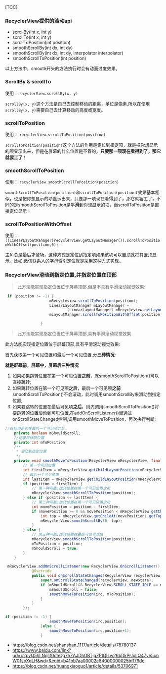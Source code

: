[TOC]

### RecyclerView提供的滚动api

- scrollBy(int x, int y)
- scrollTo(int x, int y)
- scrollToPosition(int position)
- smoothScrollBy(int dx, int dy)
- smoothScrollBy(int dx, int dy, Interpolator interpolator)
- smoothScrollToPosition(int position)

以上方法中，smooth开头的方法执行时会有动画过度效果。



### ScrollBy & scrollTo

使用：`recyclerView.scrollBy(x, y)`

`scrollBy(x, y)`这个方法是自己去控制移动的距离，单位是像素,所以在使用`scrollBy(x, y)`需要自己去计算移动的高度或宽度。



### scrollToPosition

使用： `recyclerView.scrollToPosition(position)`

`scrollToPosition(position)`这个方法的作用是定位到指定项，就是把你想显示的项显示出来，但是在屏幕的什么位置是不管的，**只要那一项现在看得到了，那它就罢工了**！



### smoothScrollToPosition

使用： `recyclerView.smoothScrollToPosition(position)`

`smoothScrollToPosition(position)`和`scrollToPosition(position)`效果基本相似，也是把你想显示的项显示出来，只要那一项现在看得到了，那它就罢工了，不同的是smoothScrollToPosition是**平滑**到你想显示的项，而scrollToPosition是直接定位显示！



### scrollToPositionWithOffset

使用： `((LinearLayoutManager)recyclerView.getLayoutManager()).scrollToPositionWithOffset(position,0);`

主角总是最后才登场，这种方式是定位到指定项如果该项可以置顶就将其置顶显示。比如:微信联系人的字母索引定位就是采用这种方式实现。



### RecyclerView滑动到指定位置,并指定位置在顶部

> 此方法能实现指定位置位于屏幕顶部,但是不具有平滑滚动视觉效果:

```java
 if (position != -1) {
                    mRecycleview.scrollToPosition(position);
                    LinearLayoutManager mLayoutManager =
                            (LinearLayoutManager) mRecycleview.getLayoutManager();
                    mLayoutManager.scrollToPositionWithOffset(position, 0);

                }
```



> 此方法能实现指定位置位于屏幕顶部,具有平滑滚动视觉效果

此方法能实现指定位置位于屏幕顶部,具有平滑滚动视觉效果:



首先获取第一个可见位置和最后一个可见位置,分**三种情况**:

**就是屏幕前，屏幕中，屏幕后三种情况**



1. 如果如果跳转位置在第一个可见位置**之前**，就smoothScrollToPosition()可以直接跳转; 
2. 如果跳转位置在第一个可见项**之后**，最后一个可见项**之前**smoothScrollToPosition()不会滚动，此时调用smoothScrollBy来滑动到指定位置; 
3. 如果要跳转的位置在最后可见项**之后**，则先调用smoothScrollToPosition()将要跳转的位置滚动到可见位置,在addOnScrollListener()里通过onScrollStateChanged控制,调用smoothMoveToPosition，再次执行判断;

```java
//目标项是否在最后一个可见项之后
    private boolean mShouldScroll;
    //记录目标项位置
    private int mToPosition;
    /**
     * 滑动到指定位置
     */
    private void smoothMoveToPosition(RecyclerView mRecyclerView, final int position) {
        // 第一个可见位置
        int firstItem = mRecyclerView.getChildLayoutPosition(mRecyclerView.getChildAt(0));
        // 最后一个可见位置
        int lastItem = mRecyclerView.getChildLayoutPosition(mRecyclerView.getChildAt(mRecyclerView.getChildCount() - 1));
        if (position < firstItem) {
            // 第一种可能:跳转位置在第一个可见位置之前
            mRecyclerView.smoothScrollToPosition(position);
        } else if (position <= lastItem) {
            // 第二种可能:跳转位置在第一个可见位置之后
            int movePosition = position - firstItem;
            if (movePosition >= 0 && movePosition < mRecyclerView.getChildCount()) {
                int top = mRecyclerView.getChildAt(movePosition).getTop();
                mRecyclerView.smoothScrollBy(0, top);
            }
        } else {
            // 第三种可能:跳转位置在最后可见项之后
            mRecyclerView.smoothScrollToPosition(position);
            mToPosition = position;
            mShouldScroll = true;
        }
    }
```



```java
 mRecyclerView.addOnScrollListener(new RecyclerView.OnScrollListener() {
            @Override
            public void onScrollStateChanged(RecyclerView recyclerView, int newState) {
                super.onScrollStateChanged(recyclerView, newState);
                if (mShouldScroll&& RecyclerView.SCROLL_STATE_IDLE == newState) {
                    mShouldScroll = false;
                    smoothMoveToPosition(irc, mToPosition);
                }
            }
        });
```



```java
if (position != -1) {
                    smoothMoveToPosition(irc,position);
                }else {
                    smoothMoveToPosition(irc,position+1);
                }
```





- https://blog.csdn.net/shanshan_1117/article/details/78780137
- https://www.baidu.com/link?url=c2pyQ5hLNqlif0dhOg7hZAJDhGBTjgZPIQlzw26bDkPsloLQ47ye5cnW01soXqLH&wd=&eqid=b41bb7aa00002c64000000025bff76de
- https://blog.csdn.net/huangxiaoguo1/article/details/53706971